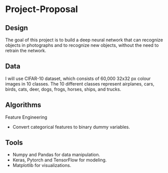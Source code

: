# Project-Proposal

## Design
The goal of this project is to build a deep neural network that can recognize objects in photographs and to recognize new objects, without the need to retrain the network.

## Data
I will use CIFAR-10 dataset, which consists of 60,000 32x32 px colour images in 10 classes.
The 10 different classes represent airplanes, cars, birds, cats, deer, dogs, frogs, horses, ships, and trucks.

## Algorithms
Feature Engineering
- Convert categorical features to binary dummy variables.

## Tools
- Numpy and Pandas for data manipulation.
- Keras, Pytorch and TensorFlow for modeling.
- Matplotlib for visualizations.

